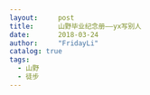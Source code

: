 ```yaml
---
layout:     post
title:      山野毕业纪念册——yx写别人
date:       2018-03-24
author:     "FridayLi"
catalog: true
tags:
  - 山野
  - 徒步
---
```



